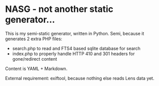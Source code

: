 # NASG - not another static generator...

This is my semi-static generator, written in Python.
Semi, because it generates 2 extra PHP files:

- search.php to read and FTS4 based sqlite database for search
- index.php to properly handle HTTP 410 and 301 headers for gone/redirect content

Content is YAML + Markdown.

External requirement: exiftool, because nothing else reads Lens data yet.
